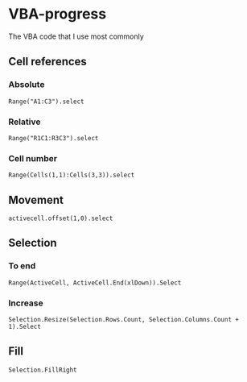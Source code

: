 # VBA-progress
The VBA code that I use most commonly

## Cell references
### Absolute
`Range("A1:C3").select`
### Relative
`Range("R1C1:R3C3").select`
### Cell number
`Range(Cells(1,1):Cells(3,3)).select`

## Movement
`activecell.offset(1,0).select`

## Selection
### To end
`Range(ActiveCell, ActiveCell.End(xlDown)).Select`
### Increase
`Selection.Resize(Selection.Rows.Count, Selection.Columns.Count + 1).Select`

## Fill
`Selection.FillRight`
